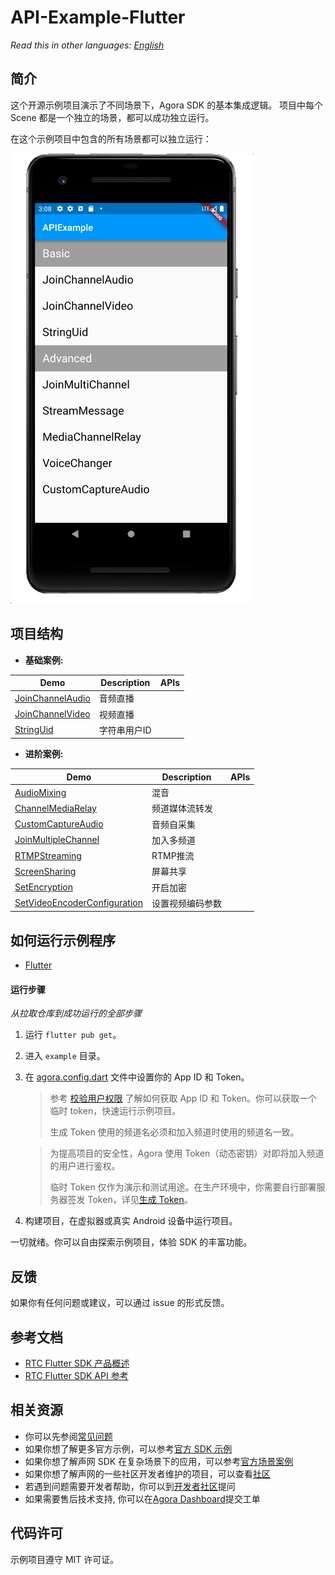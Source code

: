 # API-Example-Flutter

*Read this in other languages: [English](README.md)*

## 简介

这个开源示例项目演示了不同场景下，Agora SDK 的基本集成逻辑。 项目中每个 Scene 都是一个独立的场景，都可以成功独立运行。

在这个示例项目中包含的所有场景都可以独立运行：

![img.png](img.png)

## 项目结构

* **基础案例:**

| Demo                                                         | Description                                        | APIs                                                         |
| ------------------------------------------------------------ | -------------------------------------------------- | ------------------------------------------------------------ |
| [JoinChannelAudio](./lib/examples/basic/join_channel_audio) | 音频直播 | |
| [JoinChannelVideo](./lib/examples/basic/join_channel_video) | 视频直播 | |
| [StringUid](./lib/examples/basic/string_uid) | 字符串用户ID | |

* **进阶案例:**

| Demo                                                         | Description                                                  | APIs                                                         |
| ------------------------------------------------------------ | ------------------------------------------------------------ | ------------------------------------------------------------ |
| [AudioMixing](./lib/examples/advanced/audio_mixing) | 混音 | |
| [ChannelMediaRelay](./lib/examples/advanced/channel_media_relay) | 频道媒体流转发 | |
| [CustomCaptureAudio](./lib/examples/advanced/custom_capture_audio)| 音频自采集 | |
| [JoinMultipleChannel](./lib/examples/advanced/join_multiple_channel) | 加入多频道 | |
| [RTMPStreaming](./lib/examples/advanced/rtmp_streaming)| RTMP推流 | |
| [ScreenSharing](./lib/examples/advanced/screen_sharing)| 屏幕共享 | |
| [SetEncryption](./lib/examples/advanced/set_encryption)| 开启加密 | |
| [SetVideoEncoderConfiguration](./lib/examples/advanced/set_video_encoder_configuration)| 设置视频编码参数 | |

## 如何运行示例程序

- [Flutter](https://flutter.dev/docs/get-started/install)

#### 运行步骤

*从拉取仓库到成功运行的全部步骤*

1. 运行 `flutter pub get`。
2. 进入 `example` 目录。
3. 在 [agora.config.dart](./lib/config/agora.config.dart) 文件中设置你的 App ID 和 Token。

   > 参考 [校验用户权限](https://docs.agora.io/cn/Agora%20Platform/token) 了解如何获取 App ID 和 Token。你可以获取一个临时 token，快速运行示例项目。
   >
   > 生成 Token 使用的频道名必须和加入频道时使用的频道名一致。

   > 为提高项目的安全性，Agora 使用 Token（动态密钥）对即将加入频道的用户进行鉴权。
   >
   > 临时 Token 仅作为演示和测试用途。在生产环境中，你需要自行部署服务器签发 Token，详见[生成 Token](https://docs.agora.io/cn/Interactive%20Broadcast/token_server)。

4. 构建项目，在虚拟器或真实 Android 设备中运行项目。

一切就绪。你可以自由探索示例项目，体验 SDK 的丰富功能。

## 反馈

如果你有任何问题或建议，可以通过 issue 的形式反馈。

## 参考文档

- [RTC Flutter SDK 产品概述](https://docs.agora.io/cn/Interactive%20Broadcast/product_live?platform=Flutter)
- [RTC Flutter SDK API 参考](https://docs.agora.io/cn/Interactive%20Broadcast/API%20Reference/flutter/index.html)

## 相关资源

- 你可以先参阅[常见问题](https://docs.agora.io/cn/faq)
- 如果你想了解更多官方示例，可以参考[官方 SDK 示例](https://github.com/AgoraIO)
- 如果你想了解声网 SDK 在复杂场景下的应用，可以参考[官方场景案例](https://github.com/AgoraIO-usecase)
- 如果你想了解声网的一些社区开发者维护的项目，可以查看[社区](https://github.com/AgoraIO-Community)
- 若遇到问题需要开发者帮助，你可以到[开发者社区](https://rtcdeveloper.com/)提问
- 如果需要售后技术支持, 你可以在[Agora Dashboard](https://dashboard.agora.io/)提交工单

## 代码许可

示例项目遵守 MIT 许可证。

